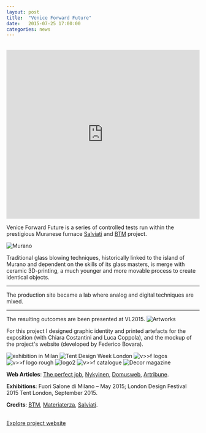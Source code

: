```yaml
---
layout: post
title:  "Venice Forward Future"
date:   2015-07-25 17:00:00
categories: news
---
```

<br>
<iframe src="https://player.vimeo.com/video/125023947?color=e74c3c&title=0&byline=0&portrait=0" width="100%" height="440" frameborder="0" webkitallowfullscreen mozallowfullscreen allowfullscreen></iframe>
<br>

Venice Forward Future is a series of controlled tests run within the prestigious Muranese furnace <a href="http://www.salviati.com/" target="_blank">Salviati</a> and <a href="http://www.breaking-the-mould.com/en.php" target="_blank">BTM</a> project.

<img src="http://payload399.cargocollective.com/1/10/325579/10282917/vf1.jpg" alt="Murano">

Traditional glass blowing techniques, historically linked to the island of Murano and dependent on the skills of its glass masters, is merge with ceramic 3D-printing, a much younger and more movable process to create identical objects.
<hr>
<div class="highlight">
The production site became a lab where analog and digital techniques are mixed.
</div>
<hr>
The resulting outcomes are been presented at VL2015.

<img src="http://payload399.cargocollective.com/1/10/325579/10282917/3.1_1250.jpg" alt="Artworks">

For this project I designed graphic identity and printed artefacts for the exposition (with Chiara Costantini and Luca Coppola), and the mockup of the project's website (developed by Federico Bovara).

<img src="http://payload399.cargocollective.com/1/10/325579/10282917/3.6_960.jpg" alt="exhibition in Milan">

<img src="http://payload399.cargocollective.com/1/10/325579/10282917/vf2.jpg" alt="Tent Design Week London">

<img src="https://38.media.tumblr.com/2d3833fcded6c67dc8033d468ece77b7/tumblr_nw47i7XoFX1thir10o1_1280.gif" alt="v>>f logos">

<img src="http://payload399.cargocollective.com/1/10/325579/10282917/2.6_1600_c.jpeg" alt="v>>f logo rough">

<img src="http://payload399.cargocollective.com/1/10/325579/10282917/Scan-24_1600_c.jpeg" alt="logo2">

<img src="http://payload399.cargocollective.com/1/10/325579/10282917/manifesto.jpg" alt="v>>f catalogue">

<img src="http://payload399.cargocollective.com/1/10/325579/10282917/3.9_1600_c.jpg" alt="Decor magazine">

<b>Web Articles</b>: <a href="http://www.theperfectjob.it/le-spettacolari-creazioni-del-collettivo-atu-mescolano-il-vetro-soffiato-muranese-e-la-ceramica-stampata-in-3d/" target="_blank">The perfect job</a>, <a href="http://nykyinen.com/venice-future-a-project-by-breaking-the-
mould/" target="_blank">Nykyinen</a>, <a href="http://www.domusweb.it/content/domusweb/it/notizie/2015/04/30/subalterno1_venice_future.html" target="_blank">Domusweb</a>, <a href="http://www.artribune.com/2015/04/eppur-si-muove-le-nuove-facce-del-design-italiano/" target="_blank">Artribune</a>.

<b>Exhibitions</b>: Fuori Salone di Milano – May 2015; London Design Festival 2015 Tent London, September 2015.

<b>Credits</b>: <a href="http://www.breaking-the-mould.com/en.php" target="_blank">BTM</a>, <a href="http://materiaterza.com/" target="_blank">Materiaterza</a>, <a href= "http://www.salviati.com/" target="_blank">Salviati</a>.

<br>
<a href="http://venice-future.com/" target="_blank" class="button">Explore project website</a>
